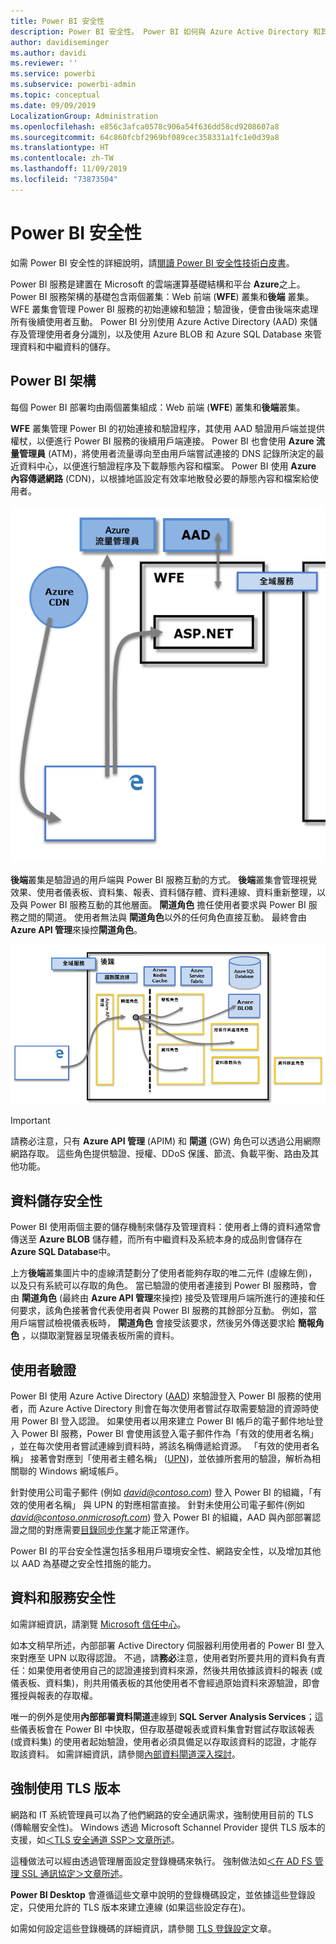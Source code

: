 ```yaml
---
title: Power BI 安全性
description: Power BI 安全性。 Power BI 如何與 Azure Active Directory 和其他 Azure 服務建立關聯。 本主題還包含一個白皮書連結，以提供更深入的說明。
author: davidiseminger
ms.author: davidi
ms.reviewer: ''
ms.service: powerbi
ms.subservice: powerbi-admin
ms.topic: conceptual
ms.date: 09/09/2019
LocalizationGroup: Administration
ms.openlocfilehash: e856c3afca0578c906a54f636dd58cd9208607a8
ms.sourcegitcommit: 64c860fcbf2969bf089cec358331a1fc1e0d39a8
ms.translationtype: HT
ms.contentlocale: zh-TW
ms.lasthandoff: 11/09/2019
ms.locfileid: "73873504"
---
```

# <a name="power-bi-security"></a>Power BI 安全性

如需 Power BI 安全性的詳細說明，請[閱讀 Power BI 安全性技術白皮書](whitepaper-powerbi-security.md)。

Power BI 服務是建置在 Microsoft 的雲端運算基礎結構和平台 **Azure**之上。 Power BI 服務架構的基礎包含兩個叢集：Web 前端 (**WFE**) 叢集和**後端** 叢集。 WFE 叢集會管理 Power BI 服務的初始連線和驗證；驗證後，便會由後端來處理所有後續使用者互動。 Power BI 分別使用 Azure Active Directory (AAD) 來儲存及管理使用者身分識別，以及使用 Azure BLOB 和 Azure SQL Database 來管理資料和中繼資料的儲存。

## <a name="power-bi-architecture"></a>Power BI 架構

每個 Power BI 部署均由兩個叢集組成：Web 前端 (**WFE**) 叢集和**後端**叢集。

**WFE** 叢集管理 Power BI 的初始連接和驗證程序，其使用 AAD 驗證用戶端並提供權杖，以便進行 Power BI 服務的後續用戶端連接。 Power BI 也會使用 **Azure 流量管理員** (ATM)，將使用者流量導向至由用戶端嘗試連接的 DNS 記錄所決定的最近資料中心，以便進行驗證程序及下載靜態內容和檔案。 Power BI 使用 **Azure 內容傳遞網路** (CDN)，以根據地區設定有效率地散發必要的靜態內容和檔案給使用者。

![](media/service-admin-power-bi-security/pbi_security_v2_wfe.png)

**後端**叢集是驗證過的用戶端與 Power BI 服務互動的方式。 **後端**叢集會管理視覺效果、使用者儀表板、資料集、報表、資料儲存體、資料連線、資料重新整理，以及與 Power BI 服務互動的其他層面。 **閘道角色** 擔任使用者要求與 Power BI 服務之間的閘道。 使用者無法與 **閘道角色**以外的任何角色直接互動。 最終會由 **Azure API 管理**來操控**閘道角色**。

![](media/service-admin-power-bi-security/pbi_security_v2_backend_updated.png)

> [!IMPORTANT]
> 請務必注意，只有 **Azure API 管理** (APIM) 和 **閘道** (GW) 角色可以透過公用網際網路存取。 這些角色提供驗證、授權、DDoS 保護、節流、負載平衡、路由及其他功能。

## <a name="data-storage-security"></a>資料儲存安全性

Power BI 使用兩個主要的儲存機制來儲存及管理資料：使用者上傳的資料通常會傳送至 **Azure BLOB** 儲存體，而所有中繼資料及系統本身的成品則會儲存在 **Azure SQL Database**中。

上方**後端**叢集圖片中的虛線清楚劃分了使用者能夠存取的唯二元件 (虛線左側)，以及只有系統可以存取的角色。 當已驗證的使用者連接到 Power BI 服務時，會由 **閘道角色** (最終由 **Azure API 管理**來操控) 接受及管理用戶端所進行的連接和任何要求，該角色接著會代表使用者與 Power BI 服務的其餘部分互動。 例如，當用戶端嘗試檢視儀表板時， **閘道角色** 會接受該要求，然後另外傳送要求給 **簡報角色** ，以擷取瀏覽器呈現儀表板所需的資料。

## <a name="user-authentication"></a>使用者驗證

Power BI 使用 Azure Active Directory ([AAD](https://azure.microsoft.com/services/active-directory/)) 來驗證登入 Power BI 服務的使用者，而 Azure Active Directory 則會在每次使用者嘗試存取需要驗證的資源時使用 Power BI 登入認證。 如果使用者以用來建立 Power BI 帳戶的電子郵件地址登入 Power BI 服務，Power BI 會使用該登入電子郵件作為「有效的使用者名稱」  ，並在每次使用者嘗試連線到資料時，將該名稱傳遞給資源。 「有效的使用者名稱」  接著會對應到「使用者主體名稱」  ([UPN](https://msdn.microsoft.com/library/windows/desktop/aa380525\(v=vs.85\).aspx))，並依據所套用的驗證，解析為相關聯的 Windows 網域帳戶。

針對使用公司電子郵件 (例如 <em>david@contoso.com</em>) 登入 Power BI 的組織，「有效的使用者名稱」  與 UPN 的對應相當直接。 針對未使用公司電子郵件(例如 <em>david@contoso.onmicrosoft.com</em>) 登入 Power BI 的組織，AAD 與內部部署認證之間的對應需要[目錄同步作業](https://technet.microsoft.com/library/jj573653.aspx)才能正常運作。

Power BI 的平台安全性還包括多租用戶環境安全性、網路安全性，以及增加其他以 AAD 為基礎之安全性措施的能力。

## <a name="data-and-service-security"></a>資料和服務安全性

如需詳細資訊，請瀏覽 [Microsoft 信任中心](https://www.microsoft.com/trustcenter)。

如本文稍早所述，內部部署 Active Directory 伺服器利用使用者的 Power BI 登入來對應至 UPN 以取得認證。 不過，請**務必**注意，使用者對所要共用的資料負有責任：如果使用者使用自己的認證連接到資料來源，然後共用依據該資料的報表 (或儀表板、資料集)，則共用儀表板的其他使用者不會經過原始資料來源驗證，即會獲授與報表的存取權。

唯一的例外是使用**內部部署資料閘道**連線到 **SQL Server Analysis Services**；這些儀表板會在 Power BI 中快取，但存取基礎報表或資料集會對嘗試存取該報表 (或資料集) 的使用者起始驗證，使用者必須具備足以存取該資料的認證，才能存取該資料。 如需詳細資訊，請參閱[內部資料閘道深入探討](service-gateway-onprem-indepth.md)。

## <a name="enforcing-tls-version-usage"></a>強制使用 TLS 版本

網路和 IT 系統管理員可以為了他們網路的安全通訊需求，強制使用目前的 TLS (傳輸層安全性)。 Windows 透過 Microsoft Schannel Provider 提供 TLS 版本的支援，如[＜TLS 安全通道 SSP＞文章所述](https://docs.microsoft.com/windows/desktop/SecAuthN/protocols-in-tls-ssl--schannel-ssp-)。

這種做法可以經由透過管理層面設定登錄機碼來執行。 強制做法如[＜在 AD FS 管理 SSL 通訊協定＞文章所述](https://docs.microsoft.com/windows-server/identity/ad-fs/operations/manage-ssl-protocols-in-ad-fs)。 

**Power BI Desktop** 會遵循這些文章中說明的登錄機碼設定，並依據這些登錄設定，只使用允許的 TLS 版本來建立連線 (如果這些設定存在)。

如需如何設定這些登錄機碼的詳細資訊，請參閱 [TLS 登錄設定](https://docs.microsoft.com/windows-server/security/tls/tls-registry-settings)文章。
